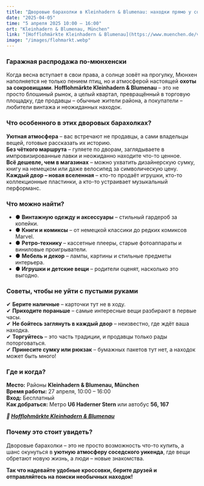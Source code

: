 ```yaml
---
title: "Дворовые барахолки в Kleinhadern & Blumenau: находки прямо у соседей"
date: "2025-04-05"
time: "5 апреля 2025 10:00 – 16:00"
ort: "Kleinhadern & Blumenau, München"
link: "[Hofflohmärkte Kleinhadern & Blumenau](https://www.muenchen.de/veranstaltungen/hofflohmaerkte-kleinhadern-blumenau)"
image: "/images/flohmarkt.webp"
---
```


### Гаражная распродажа по-мюнхенски  

Когда весна вступает в свои права, а солнце зовёт на прогулку, Мюнхен наполняется не только пением птиц, но и атмосферой настоящей **охоты за сокровищами**. **Hofflohmärkte Kleinhadern & Blumenau** – это не просто блошиный рынок, а целый квартал, превращённый в торговую площадку, где продавцы – обычные жители района, а покупатели – любители винтажа и неожиданных находок.  


### Что особенного в этих дворовых барахолках?  

**Уютная атмосфера** – вас встречают не продавцы, а сами владельцы вещей, готовые рассказать их историю.  
**Без чёткого маршрута** – гуляете по дворам, заглядываете в импровизированные лавки и неожиданно находите что-то ценное.  
**Всё дешевле, чем в магазинах** – можно ухватить дизайнерскую сумку, книгу на немецком или даже велосипед за символическую цену.  
**Каждый двор – новая вселенная** – кто-то продаёт игрушки, кто-то коллекционные пластинки, а кто-то устраивает музыкальный перформанс.  


### Что можно найти?  

- ● **Винтажную одежду и аксессуары** – стильный гардероб за копейки.  
- ● **Книги и комиксы** – от немецкой классики до редких комиксов Marvel.  
- ● **Ретро-технику** – кассетные плееры, старые фотоаппараты и виниловые проигрыватели.  
- ● **Мебель и декор** – лампы, картины и стильные предметы интерьера.  
- ● **Игрушки и детские вещи** – родители оценят, насколько это выгодно.  


### Советы, чтобы не уйти с пустыми руками  

✔ **Берите наличные** – карточки тут не в ходу.  
✔ **Приходите пораньше** – самые интересные вещи разбирают в первые часы.  
✔ **Не бойтесь заглянуть в каждый двор** – неизвестно, где ждёт ваша находка.  
✔ **Торгуйтесь** – это часть традиции, и продавцы только рады поторговаться.  
✔ **Принесите сумку или рюкзак** – бумажных пакетов тут нет, а находок может быть много!  

### Где и когда?  

**Место:** Районы **Kleinhadern & Blumenau, München**  
**Время работы:** 27 апреля, 10:00 – 16:00  
**Вход:** Бесплатный  
**Как добраться:** Метро **U6 Haderner Stern** или автобус **56, 167**  

***🔗 [Hofflohmärkte Kleinhadern & Blumenau](https://www.muenchen.de/veranstaltungen/hofflohmaerkte-kleinhadern-blumenau)***  


### **Почему это стоит увидеть?**  

Дворовые барахолки – это не просто возможность что-то купить, а шанс окунуться в **уютную атмосферу соседского уикенда**, где вещи обретают новую жизнь, а люди – новые знакомства.  

**Так что надевайте удобные кроссовки, берите друзей и отправляйтесь на поиски необычных находок!**  
